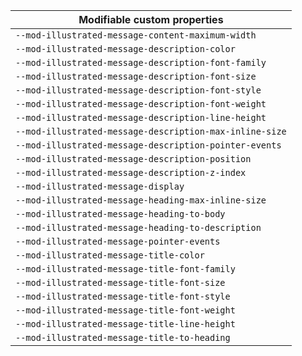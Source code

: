 | Modifiable custom properties |
| --- |
| `--mod-illustrated-message-content-maximum-width` |
| `--mod-illustrated-message-description-color` |
| `--mod-illustrated-message-description-font-family` |
| `--mod-illustrated-message-description-font-size` |
| `--mod-illustrated-message-description-font-style` |
| `--mod-illustrated-message-description-font-weight` |
| `--mod-illustrated-message-description-line-height` |
| `--mod-illustrated-message-description-max-inline-size` |
| `--mod-illustrated-message-description-pointer-events` |
| `--mod-illustrated-message-description-position` |
| `--mod-illustrated-message-description-z-index` |
| `--mod-illustrated-message-display` |
| `--mod-illustrated-message-heading-max-inline-size` |
| `--mod-illustrated-message-heading-to-body` |
| `--mod-illustrated-message-heading-to-description` |
| `--mod-illustrated-message-pointer-events` |
| `--mod-illustrated-message-title-color` |
| `--mod-illustrated-message-title-font-family` |
| `--mod-illustrated-message-title-font-size` |
| `--mod-illustrated-message-title-font-style` |
| `--mod-illustrated-message-title-font-weight` |
| `--mod-illustrated-message-title-line-height` |
| `--mod-illustrated-message-title-to-heading` |